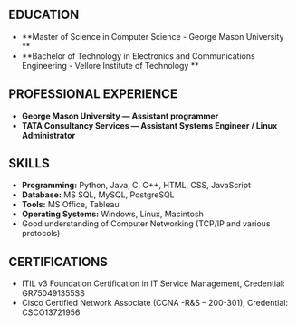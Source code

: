 ## EDUCATION
* **Master of Science in Computer Science - George Mason University ** 
* **Bachelor of Technology in Electronics and Communications Engineering - Vellore Institute of Technology ** 


## PROFESSIONAL EXPERIENCE
* **George Mason University — Assistant programmer**  
* **TATA Consultancy Services — Assistant Systems Engineer / Linux Administrator**  

## SKILLS
* **Programming:** Python, Java, C, C++, HTML, CSS, JavaScript
* **Database:** MS SQL, MySQL, PostgreSQL
* **Tools:** MS Office, Tableau
* **Operating Systems:** Windows, Linux, Macintosh
* Good understanding of Computer Networking (TCP/IP and various protocols)

## CERTIFICATIONS
* ITIL v3 Foundation Certification in IT Service Management, Credential: GR750491355SS
* Cisco Certified Network Associate (CCNA -R&S – 200-301), Credential: CSCO13721956
